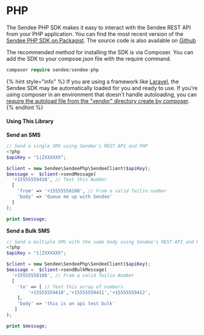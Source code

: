 # PHP

The Sendee PHP SDK makes it easy to interact with the Sendee REST API from your PHP application. You can find the most recent version of the [Sendee PHP SDK on Packagist](https://packagist.org/packages/sendee/sendee-php).  The source code is also available on [Github](https://github.com/TeamSendee/sendee-php)

The recommended method for installing the SDK is via Composer.  You can add the SDK to your compose.json file with the require command.

```php
composer require sendee/sendee-php
```

{% hint style="info" %}
If you are using a framework like [Laravel](https://laravel.com), the Sendee SDK may be automatically loaded for you and ready to use.  If you're using composer in an environment that doesn't handle autoloading, you can [require the autoload file from the "vendor" directory create by composer](https://getcomposer.org/doc/01-basic-usage.md#autoloading).
{% endhint %}

#### Using This Library

**Send an SMS**

```php
// Send a single SMS using Sendee's REST API and PHP
<?php
$apiKey = "1|ZXXXXXX";

$client = new Sendee\SendeePhp\SendeeClient($apiKey);
$message =  $client->sendMessage(
  '+15555559410', // Text this Number
  [
    'from' => '+15555558108', // From a valid Twilio number
    'body' => 'Queue me up with Sendee'
  ]
);

print $message;
```

**Send a Bulk SMS**

```php
// Send a multiple SMS with the same body using Sendee's REST API and PHP
<?php
$apiKey = "1|ZXXXXXX";

$client = new Sendee\SendeePhp\SendeeClient($apiKey);
$message =  $client->sendBulkMessage(
  '+15555558108', // From a valid Twilio Number
  [
    'to' => [ // Text this array of numbers
        '+15555559410','+15555559411','+15555559412',
    ],
    'body' => 'this is an api test bulk'
   ]
);

print $message;
```
